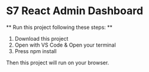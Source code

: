 # S7 React Admin Dashboard

** Run this project following these steps: **
1. Download this project
2. Open with VS Code & Open your terminal
3. Press npm install 

Then this project will run on your browser. 
